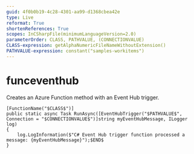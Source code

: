 ```yaml
---
guid: 4f0b0b19-4c28-4301-aa99-d1368cbea42e
type: Live
reformat: True
shortenReferences: True
scopes: InCSharpFile(minimumLanguageVersion=2.0)
parameterOrder: CLASS, PATHVALUE, (CONNECTIONVALUE)
CLASS-expression: getAlphaNumericFileNameWithoutExtension()
PATHVALUE-expression: constant("samples-workitems")
---
```


# funceventhub

Creates an Azure Function method with an Event Hub trigger.

```
[FunctionName("$CLASS$")]
public static async Task RunAsync([EventHubTrigger("$PATHVALUE$", Connection = "$CONNECTIONVALUE$")]string myEventHubMessage, ILogger log)
{
    log.LogInformation($"C# Event Hub trigger function processed a message: {myEventHubMessage}");$END$
}
```
